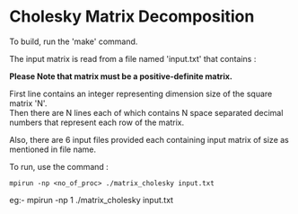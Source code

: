# Cholesky Matrix Decomposition

To build, run the 'make' command.

The input matrix is read from a file named 'input.txt' that contains :
	
  **Please Note that matrix must be a positive-definite matrix.**
 
  First line contains an integer representing dimension size of the square matrix 'N'.  
  Then there are N lines each of which contains N space separated decimal numbers that represent each row of the matrix. 
  
Also, there are 6 input files provided each containing input matrix of size as mentioned in file name.

To run, use the command :   
  
    mpirun -np <no_of_proc> ./matrix_cholesky input.txt
	
  eg:- mpirun -np 1 ./matrix_cholesky input.txt
 
